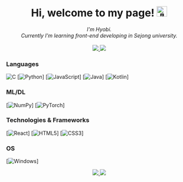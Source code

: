 <h1 align="center">Hi, welcome to my page! <img src="https://github.com/wervlad/wervlad/assets/24524555/766d336d-b87d-44ba-807c-c51de2bc6b4d" width="28px" alt="👋"></h1>

<p align="center">
    <i>
        I'm Hyobi.<br>
        Currently I'm learning front-end developing in Sejong university.<br>
    </i><br>
     <a href="https://www.instagram.com/im_hyobi/">
         <img src="https://img.shields.io/badge/Instagram-orange?style=flat-square&logo=Instagram&logoColor=white&link=https://www.instagram.com/im_hyobi/"/>
    </a>
    <a href="mailto:limhb0909@gmail.com">
        <img src="https://img.shields.io/badge/Gmail-orange?style=flat-square&logo=Gmail&logoColor=white&link=limhb0909@gmail.com"/>
    </a>
</p>

### Languages
![C](https://img.shields.io/badge/c-black?style=for-the-badge&logo=c)
[![Python](https://img.shields.io/badge/python-black?style=for-the-badge&logo=python)]
[![JavaScript](https://img.shields.io/badge/javascript-black?style=for-the-badge&logo=javascript)]
[![Java](https://img.shields.io/badge/java-black?style=for-the-badge&logo=openjdk)]
[![Kotlin](https://img.shields.io/badge/kotlin-black?style=for-the-badge&logo=kotlin)]

### ML/DL
[![NumPy](https://img.shields.io/badge/numpy-black?style=for-the-badge&logo=numpy)]
[![PyTorch](https://img.shields.io/badge/PyTorch-black?style=for-the-badge&logo=PyTorch)]

### Technologies & Frameworks
[![React](https://img.shields.io/badge/react-black?style=for-the-badge&logo=react)]
[![HTML5](https://img.shields.io/badge/html5-black?style=for-the-badge&logo=html5)]
[![CSS3](https://img.shields.io/badge/css3-black?style=for-the-badge&logo=css3)]

### OS
[![Windows](https://img.shields.io/badge/Windows-black?style=for-the-badge&logo=Windows)]

<p align="center">
  <a href="https://github.com/Hyobi-Lim">
    <img src="https://komarev.com/ghpvc/?username=wervlad&color=orange&style=flat)" />
  </a>
    <a href="https://hits.seeyoufarm.com"><img src="https://hits.seeyoufarm.com/api/count/incr/badge.svg?url=https%3A%2F%2Fgithub.com%2FHyobi-Lim&count_bg=%23FA6699&title_bg=%23555555&icon=&icon_color=%23E7E7E7&title=hits&edge_flat=false"/></a>
</p>

<!--
**Hyobi-Lim/Hyobi-Lim** is a ✨ _special_ ✨ repository because its `README.md` (this file) appears on your GitHub profile.

Here are some ideas to get you started:

- 🔭 I’m currently working on ...
- 🌱 I’m currently learning ...
- 👯 I’m looking to collaborate on ...
- 🤔 I’m looking for help with ...
- 💬 Ask me about ...
- 📫 How to reach me: ...
- 😄 Pronouns: ...
- ⚡ Fun fact: ...
-->
